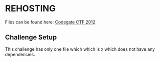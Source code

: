# REHOSTING

Files can be found here: [Codegate CTF 2012](https://shell-storm.org/repo/CTF/CodeGate-2012/Forensic400/)

## Challenge Setup
This challenge has only one file which which is `X` which does not have any dependencies.